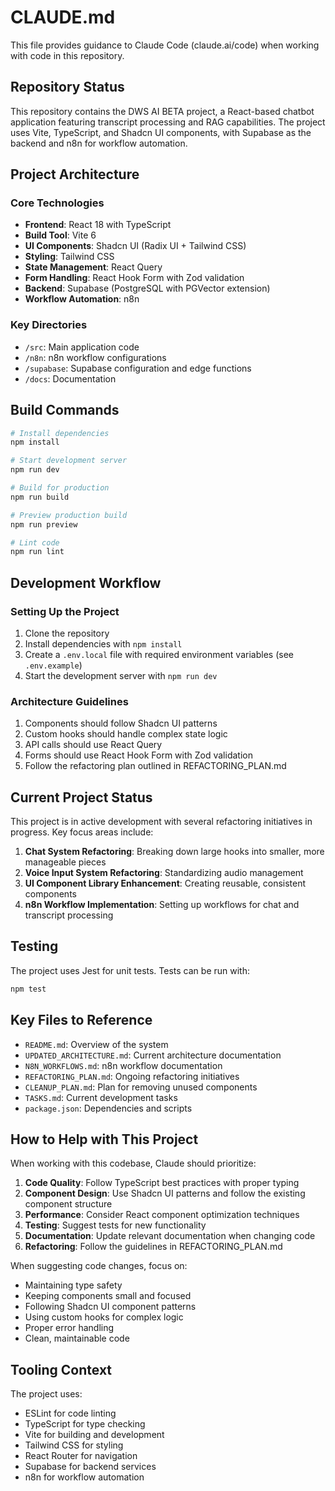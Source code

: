 # CLAUDE.md

This file provides guidance to Claude Code (claude.ai/code) when working with code in this repository.

## Repository Status

This repository contains the DWS AI BETA project, a React-based chatbot application featuring transcript processing and RAG capabilities. The project uses Vite, TypeScript, and Shadcn UI components, with Supabase as the backend and n8n for workflow automation.

## Project Architecture

### Core Technologies
- **Frontend**: React 18 with TypeScript
- **Build Tool**: Vite 6
- **UI Components**: Shadcn UI (Radix UI + Tailwind CSS)
- **Styling**: Tailwind CSS
- **State Management**: React Query
- **Form Handling**: React Hook Form with Zod validation
- **Backend**: Supabase (PostgreSQL with PGVector extension)
- **Workflow Automation**: n8n

### Key Directories
- `/src`: Main application code
- `/n8n`: n8n workflow configurations
- `/supabase`: Supabase configuration and edge functions
- `/docs`: Documentation

## Build Commands

```bash
# Install dependencies
npm install

# Start development server
npm run dev

# Build for production
npm run build

# Preview production build
npm run preview

# Lint code
npm run lint
```

## Development Workflow

### Setting Up the Project
1. Clone the repository
2. Install dependencies with `npm install`
3. Create a `.env.local` file with required environment variables (see `.env.example`)
4. Start the development server with `npm run dev`

### Architecture Guidelines
1. Components should follow Shadcn UI patterns
2. Custom hooks should handle complex state logic
3. API calls should use React Query
4. Forms should use React Hook Form with Zod validation
5. Follow the refactoring plan outlined in REFACTORING_PLAN.md

## Current Project Status

This project is in active development with several refactoring initiatives in progress. Key focus areas include:

1. **Chat System Refactoring**: Breaking down large hooks into smaller, more manageable pieces
2. **Voice Input System Refactoring**: Standardizing audio management
3. **UI Component Library Enhancement**: Creating reusable, consistent components
4. **n8n Workflow Implementation**: Setting up workflows for chat and transcript processing

## Testing

The project uses Jest for unit tests. Tests can be run with:
```bash
npm test
```

## Key Files to Reference

- `README.md`: Overview of the system
- `UPDATED_ARCHITECTURE.md`: Current architecture documentation
- `N8N_WORKFLOWS.md`: n8n workflow documentation
- `REFACTORING_PLAN.md`: Ongoing refactoring initiatives
- `CLEANUP_PLAN.md`: Plan for removing unused components
- `TASKS.md`: Current development tasks
- `package.json`: Dependencies and scripts

## How to Help with This Project

When working with this codebase, Claude should prioritize:

1. **Code Quality**: Follow TypeScript best practices with proper typing
2. **Component Design**: Use Shadcn UI patterns and follow the existing component structure
3. **Performance**: Consider React component optimization techniques
4. **Testing**: Suggest tests for new functionality
5. **Documentation**: Update relevant documentation when changing code
6. **Refactoring**: Follow the guidelines in REFACTORING_PLAN.md

When suggesting code changes, focus on:
- Maintaining type safety
- Keeping components small and focused
- Following Shadcn UI component patterns
- Using custom hooks for complex logic
- Proper error handling
- Clean, maintainable code

## Tooling Context

The project uses:
- ESLint for code linting
- TypeScript for type checking
- Vite for building and development
- Tailwind CSS for styling
- React Router for navigation
- Supabase for backend services
- n8n for workflow automation